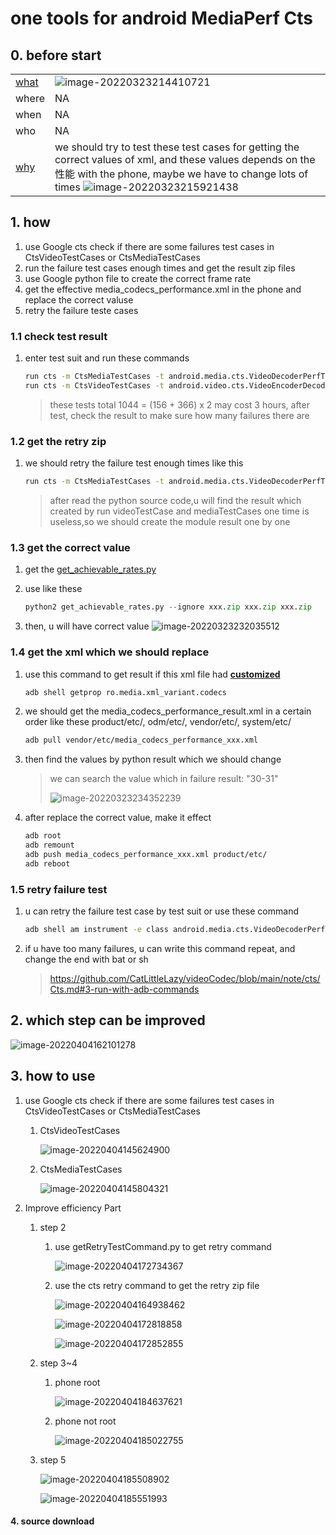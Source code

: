 # one tools for android MediaPerf Cts

## 0. before start

|                                                              |                                                              |
| ------------------------------------------------------------ | ------------------------------------------------------------ |
| [what](https://source.android.com/compatibility/cts)         | ![image-20220323214410721](CTS_perf_tools.assets/image-20220323214410721.png) |
| where                                                        | NA                                                           |
| when                                                         | NA                                                           |
| who                                                          | NA                                                           |
| [why](https://source.android.com/devices/media/oem#2_achievable_frame_rates_for_video_codecs) | we should try to test these test cases for getting the correct values of xml, and these values depends on the 性能 with the phone, maybe we have to change lots of times ![image-20220323215921438](CTS_perf_tools.assets/image-20220323215921438.png) |

## 1. how

1. use Google cts check if there are some failures test cases in CtsVideoTestCases or CtsMediaTestCases
2. run the failure test cases enough times and get the result zip files
4. use Google python file to create the correct frame rate
5. get the effective media_codecs_performance.xml in the phone and replace the correct valuse
6. retry the failure teste cases

### 1.1 check test result

1. enter test suit and run these commands
   ```sh
   run cts -m CtsMediaTestCases -t android.media.cts.VideoDecoderPerfTest
   run cts -m CtsVideoTestCases -t android.video.cts.VideoEncoderDecoderTest
   ```
   > these tests total  1044 = (156 + 366) x 2  may cost 3 hours, after test, check the result to make sure how many failures there are

### 1.2 get the retry zip

1. we should  retry the failure test enough times like this
   ```sh
   run cts -m CtsMediaTestCases -t android.media.cts.VideoDecoderPerfTest#testVp8Goog0Perf0320x0180 --retry-strategy ITERATIONS --max-testcase-run-count 10
   ```
   
   > after read the python source code,u will find the result which created by run videoTestCase and mediaTestCases one time is useless,so we should create the module result one by one

### 1.3 get the correct value

1. get the [get_achievable_rates.py](https://cs.android.com/android/platform/superproject/+/master:cts/tools/cts-media/get_achievable_rates.py)

2. use like these

   ```python
   python2 get_achievable_rates.py --ignore xxx.zip xxx.zip xxx.zip
   ```
3. then, u will have correct value
   ![image-20220323232035512](CTS_perf_tools.assets/image-20220323232035512.png)


### 1.4 get the xml which we should replace

1. use this command to get result if this xml file had [**customized**](https://android-review.googlesource.com/c/platform/frameworks/av/+/1253068)
   ```sh
   adb shell getprop ro.media.xml_variant.codecs
   ```
2. we should get the media_codecs_performance_result.xml in a certain order like these product/etc/, odm/etc/, vendor/etc/, system/etc/
   ```sh
   adb pull vendor/etc/media_codecs_performance_xxx.xml
   ```
3. then find the values by python result which we should change
   > we can search the value which in failure result: "30-31"
   >
   > ![image-20220323234352239](CTS_perf_tools.assets/image-20220323234352239.png)

4. after replace the correct value, make it effect

   ```sh
   adb root
   adb remount
   adb push media_codecs_performance_xxx.xml product/etc/
   adb reboot
   ```

### 1.5 retry failure test

1. u can retry the failure test case by test suit or use these command
   ```sh
   adb shell am instrument -e class android.media.cts.VideoDecoderPerfTest#testVp8Goog0Perf0320x0180 -w android.media.cts/androidx.test.runner.AndroidJUnitRunner
   ```
   
2. if u have too many failures, u can write this command repeat, and change the end with bat or sh

   > https://github.com/CatLittleLazy/videoCodec/blob/main/note/cts/Cts.md#3-run-with-adb-commands

## 2. which step can be improved

![image-20220404162101278](CTS_perf_tools.assets/image-20220404162101278.png)

## 3.  how to use

1. use Google cts check if there are some failures test cases in CtsVideoTestCases or CtsMediaTestCases

   1. CtsVideoTestCases

      ![image-20220404145624900](CTS_perf_tools.assets/image-20220404145624900.png)

   2. CtsMediaTestCases

      ![image-20220404145804321](CTS_perf_tools.assets/image-20220404145804321.png)

2. Improve efficiency Part

   1. step 2

      1. use getRetryTestCommand.py to get retry command

         ![image-20220404172734367](CTS_perf_tools.assets/image-20220404172734367.png)

      2. use the cts retry command to get the retry zip file

         ![image-20220404164938462](CTS_perf_tools.assets/image-20220404164938462.png)

         ![image-20220404172818858](CTS_perf_tools.assets/image-20220404172818858.png)

         ![image-20220404172852855](CTS_perf_tools.assets/image-20220404172852855.png)

   2. step 3~4

      1. phone root

         ![image-20220404184637621](CTS_perf_tools.assets/image-20220404184637621.png)

      2. phone not root 

         ![image-20220404185022755](CTS_perf_tools.assets/image-20220404185022755.png)

   3. step 5

      ![image-20220404185508902](CTS_perf_tools.assets/image-20220404185508902.png)

      ![image-20220404185551993](CTS_perf_tools.assets/image-20220404185551993.png)

#### 4. source download

​	

 
